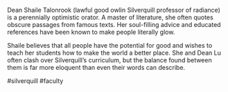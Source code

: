 Dean Shaile Talonrook (lawful good owlin Silverquill professor of radiance) is a perennially optimistic orator. A master of literature, she often quotes obscure passages from famous texts. Her soul-filling advice and educated references have been known to make people literally glow. 

Shaile believes that all people have the potential for good and wishes to teach her students how to make the world a better place. She and Dean Lu often clash over Silverquill’s curriculum, but the balance found between them is far more eloquent than even their words can describe.

#silverquill
#faculty